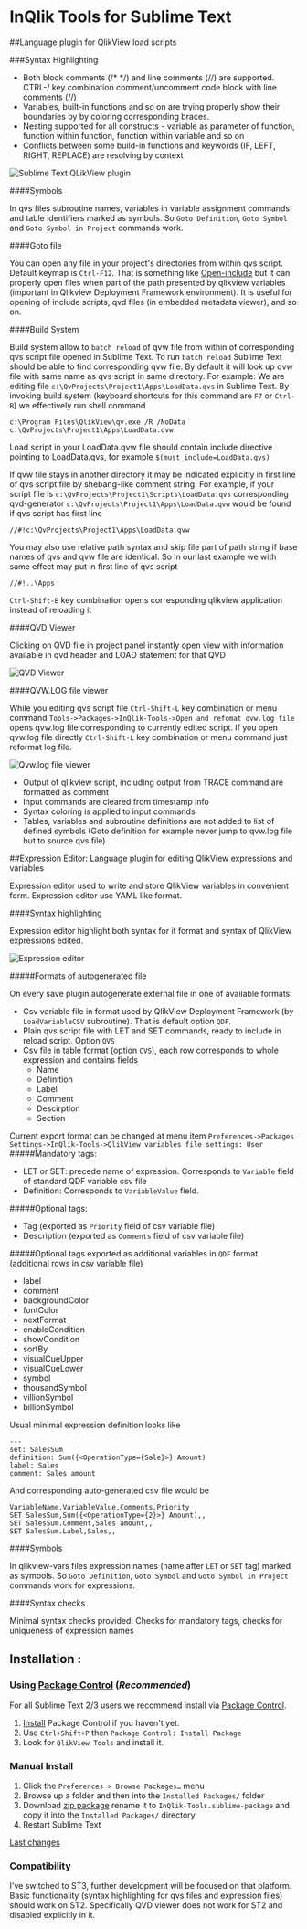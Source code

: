 InQlik Tools for Sublime Text
=============================

##Language plugin for QlikView load scripts


###Syntax Highlighting

* Both block comments (/\* \*/) and line comments (//) are supported. CTRL-/ key combination comment/uncomment code block with line comments (//)
* Variables, built-in functions and so on are trying properly show their boundaries by by coloring corresponding braces.
* Nesting supported for all constructs - variable as parameter of function, function within function, function within variable and so on
* Conflicts between some build-in functions and keywords (IF, LEFT, RIGHT, REPLACE) are resolving by context

![Sublime Text QLikView plugin](https://monosnap.com/image/R3lNiNrl9dKs143WVCh16vh9SIWd6F.png)

####Symbols

In qvs files subroutine names, variables in variable assignment commands and table identifiers marked as symbols. So `Goto Definition`, `Goto Symbol` and `Goto Symbol in Project` commands work.

####Goto file

You can open any file in your project's directories from within qvs script. Default keymap is `Ctrl-F12`. That is something like [Open-include](https://github.com/SublimeText/Open-Include) but it can properly open files when part of the path presented by qlikview variables (important in Qlikview Deployment Framework environment). It is useful for opening of include scripts, qvd files (in embedded metadata viewer),
and so on.

####Build System

Build system allow to `batch reload` of qvw file from within of corresponding qvs script file opened in Sublime Text. 
To run `batch reload` Sublime Text should be able to find corresponding qvw file.
By default it will look up qvw file with same name as qvs script in same directory. For example: We are editing file `c:\QvProjects\Project1\Apps\LoadData.qvs` in Sublime Text. By invoking build system (keyboard shortcuts for this command are `F7` or `Ctrl-B`) we effectively run shell command 

    c:\Program Files\QlikView\qv.exe /R /NoData c:\QvProjects\Project1\Apps\LoadData.qvw

Load script in your LoadData.qvw file should contain include directive pointing to LoadData.qvs, for example `$(must_include=LoadData.qvs)`  

If qvw file stays in another directory it may be indicated explicitly in first line of qvs script file by shebang-like comment string. For example, if your script file is `c:\QvProjects\Project1\Scripts\LoadData.qvs` corresponding qvd-generator `c:\QvProjects\Project1\Apps\LoadData.qvw` would be found if qvs script has first line

    //#!c:\QvProjects\Project1\Apps\LoadData.qvw

You may also use relative path syntax and skip file part of path string if base names of qvs and qvw file are identical. So in our last example we with same effect may put in first line of qvs script  

    //#!..\Apps

`Ctrl-Shift-B` key combination opens corresponding qlikview application instead of reloading it

####QVD Viewer

Clicking on QVD file in project panel instantly open view with information available in qvd header and LOAD statement for that QVD

![QVD Viewer](http://monosnap.com/image/3AcB6j9A7ktIx1FPyzgkflmWi63gh6.png)

####QVW.LOG file viewer

While you editing qvs script file `Ctrl-Shift-L` key combination or menu command `Tools->Packages->InQlik-Tools->Open and refomat qvw.log file` opens qvw.log file corresponding to currently edited script. If you open qvw.log file directly `Ctrl-Shift-L` key combination or menu command just reformat log file.

![Qvw.log file viewer](http://monosnap.com/image/QGjpepWj1VNxcR5Vvx4VmACqsIB2Vh.png)

- Output of qlikview script, including output from TRACE command are formatted as comment
- Input commands are cleared from timestamp info
- Syntax coloring is applied to input commands
- Tables, variables and subroutine definitions are not added to list of defined symbols (Goto definition for example never jump to qvw.log file but to source qvs file)

##Expression Editor: Language plugin for editing QlikView expressions and variables

Expression editor used to write and store QlikView variables in convenient form.
Expression editor use YAML like format.

####Syntax highlighting

Expression editor highlight both syntax for it format and syntax of QlikView expressions edited.

![Expression editor](http://monosnap.com/image/iM1bfwD7PVuDp3eSjnKFmPjiVzI7ab.png)

#####Formats of autogenerated file

On every save plugin autogenerate external file in one of available formats:

- Csv variable file in format used by QlikView Deployment Framework (by `LoadVariableCSV` subroutine). That is default option `QDF`.
- Plain qvs script file with LET and SET commands, ready to include in reload script. Option `QVS`
- Csv file in table format (option `CVS`), each row corresponds to whole expression and contains fields
  - Name
  - Definition
  - Label
  - Comment
  - Descirption
  - Section  

Current export format can be changed at menu item  `Preferences->Packages Settings->InQlik-Tools->QlikView variables file settings: User`
#####Mandatory tags:

- LET or SET: precede name of expression. Corresponds to `Variable` field of standard QDF variable csv file 
- Definition: Corresponds to `VariableValue` field.

#####Optional tags:

- Tag (exported as `Priority` field of csv variable file)
- Description (exported as `Comments` field of csv variable file) 

#####Optional tags exported as additional variables in `QDF` format (additional rows in csv variable file)

- label
- comment
- backgroundColor
- fontColor
- nextFormat
- enableCondition
- showCondition
- sortBy
- visualCueUpper
- visualCueLower
- symbol
- thousandSymbol
- villionSymbol
- billionSymbol

Usual minimal expression definition looks like

```
---
set: SalesSum
definition: Sum({<OperationType={Sale}>} Amount)
label: Sales
comment: Sales amount
```
And corresponding auto-generated csv file would be

```
VariableName,VariableValue,Comments,Priority
SET SalesSum,Sum({<OperationType={2}>} Amount),,
SET SalesSum.Comment,Sales amount,,
SET SalesSum.Label,Sales,,
```

####Symbols

In qlikview-vars files expression names (name after `LET` or `SET` tag) marked as symbols. So `Goto Definition`, `Goto Symbol` and `Goto Symbol in Project` commands work for expressions.

####Syntax checks

Minimal syntax checks provided: Checks for mandatory tags, checks for uniqueness of expression names  


## Installation :

### Using [Package Control][1] (*Recommended*)

For all Sublime Text 2/3 users we recommend install via [Package Control][1].

1. [Install][2] Package Control if you haven't yet.
2. Use `Ctrl+Shift+P` then `Package Control: Install Package`
3. Look for `QlikView Tools` and install it.

### Manual Install

1. Click the `Preferences > Browse Packages…` menu
2. Browse up a folder and then into the `Installed Packages/` folder
3. Download [zip package][3] rename it to `InQlik-Tools.sublime-package` and copy it into the `Installed Packages/` directory
4. Restart Sublime Text

[Last changes](CHANGELOG.md)

### Compatibility

I've switched to ST3, further development will be focused on that platform.
Basic functionality (syntax highlighting for qvs files and expression files) should work on ST2.
Specifically QVD viewer does not work for ST2 and disabled explicitly in it.



 [home]: https://github.com/inqlik/inqlik-tools
 [1]: https://sublime.wbond.net/
 [2]: https://sublime.wbond.net/installation
 [3]: https://github.com/inqlik/inqlik-tools/archive/master.zip
